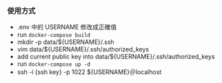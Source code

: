 ### 使用方式
- .env 中的 USERNAME 修改成正確值
- run `docker-compose build`
- mkdir -p data/${USERNAME}/.ssh
- vim data/${USERNAME}/.ssh/authorized_keys
- add current public key into data/${USERNAME}/.ssh/authorized_keys
- run `docker-compose up -d`
- ssh -i {ssh key} -p 1022 ${USERNAME}＠localhost
